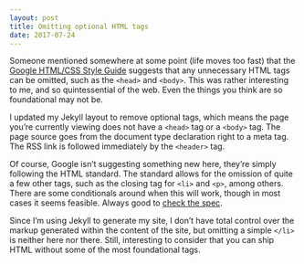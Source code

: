 ```yaml
---
layout: post
title: Omitting optional HTML tags
date: 2017-07-24
---
```

Someone mentioned somewhere at some point (life moves too fast) that the [Google HTML/CSS Style Guide](https://google.github.io/styleguide/htmlcssguide.html#Optional_Tags) suggests that any unnecessary HTML tags can be omitted, such as the `<head>` and `<body>`. This was rather interesting to me, and so quintessential of the web. Even the things you think are so foundational may not be.

I updated my Jekyll layout to remove optional tags, which means the page you’re currently viewing does not have a `<head>` tag or a `<body>` tag. The page source goes from the document type declaration right to a meta tag. The RSS link is followed immediately by the `<header>` tag.

Of course, Google isn’t suggesting something new here, they’re simply following the HTML standard. The standard allows for the omission of quite a few other tags, such as the closing tag for `<li>` and `<p>`, among others. There are some conditionals around when this will work, though in most cases it seems feasible. Always good to [check the spec](https://html.spec.whatwg.org/multipage/syntax.html#syntax-tag-omission).

Since I’m using Jekyll to generate my site, I don’t have total control over the markup generated within the content of the site, but omitting a simple `</li>` is neither here nor there. Still, interesting to consider that you can ship HTML without some of the most foundational tags.